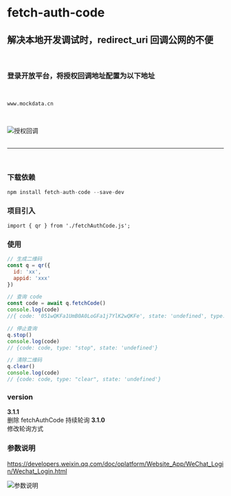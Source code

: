 # fetch-auth-code

## 解决本地开发调试时，redirect_uri 回调公网的不便
<br /> 

### 登录开放平台，将授权回调地址配置为以下地址

<br /> 

```
www.mockdata.cn
```
<br /> 


![授权回调](https://raw.githubusercontent.com/wyh-code/fetch-auth-code/master/mockdata.png)
<br /> 
<br /> 

* * *
<br /> 

### 下载依赖     

```js
npm install fetch-auth-code --save-dev
```
### 项目引入
```
import { qr } from './fetchAuthCode.js';
```

### 使用
```js
// 生成二维码
const q = qr({
  id: 'xx',
  appid: 'xxx'
})

// 查询 code
const code = await q.fetchCode()
console.log(code)
//{ code: '051wQKFa1UmB0A0LoGFa1j7YlK2wQKFe', state: 'undefined', type: 'code'|'error' }

// 停止查询
q.stop()
console.log(code)
// {code: code, type: "stop", state: 'undefined'}

// 清除二维码
q.clear()
console.log(code)
// {code: code, type: "clear", state: 'undefined'}

```

### version
**3.1.1**       
删除 fetchAuthCode 持续轮询
**3.1.0**       
修改轮询方式


### 参数说明        
https://developers.weixin.qq.com/doc/oplatform/Website_App/WeChat_Login/Wechat_Login.html

![参数说明](https://raw.githubusercontent.com/wyh-code/fetch-auth-code/master/params.png)